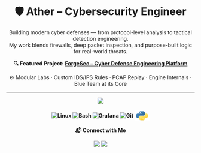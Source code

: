 <h1 align="center">🛡️ Ather – Cybersecurity Engineer</h1>

<p align="center">
  Building modern cyber defenses — from protocol-level analysis to tactical detection engineering.<br>
  My work blends firewalls, deep packet inspection, and purpose-built logic for real-world threats.
</p>

<p align="center"><strong>
  🔍 Featured Project:
  <a href="https://github.com/AtherCorrea/ForgeSec" target="_blank">
    ForgeSec – Cyber Defense Engineering Platform
  </a>
</strong></p>

<p align="center">
  ⚙️ Modular Labs · Custom IDS/IPS Rules · PCAP Replay · Engine Internals · Blue Team at its Core
</p>

---

<p align="center">
  <img height="180em" src="https://streak-stats.demolab.com?user=AtherCorrea&theme=dark&hide_border=true"/>
</p>


<p align="center"><strong>
  <img align="center" alt="Linux" height="30" width="40" src="https://cdn.jsdelivr.net/gh/devicons/devicon/icons/linux/linux-original.svg" />
  <img align="center" alt="Bash" height="30" width="40" src="https://cdn.jsdelivr.net/gh/devicons/devicon/icons/bash/bash-original.svg" />
  <img align="center" alt="Grafana" height="30" width="40" src="https://cdn.jsdelivr.net/gh/devicons/devicon/icons/grafana/grafana-original-wordmark.svg" />
  <img align="center" alt="Git" height="30" width="40" src="https://cdn.jsdelivr.net/gh/devicons/devicon/icons/git/git-original-wordmark.svg" />
  <img align="center" alt="Python" height="30" width="40" src="https://raw.githubusercontent.com/devicons/devicon/master/icons/python/python-original.svg">
</strong></p>


<p align="center"><strong>
📬 Connect with Me
</strong></p>

<p align="center"><strong>
  <a href="mailto:correaather@gmail.com"><img src="https://img.shields.io/badge/-Gmail-%23333?style=for-the-badge&logo=gmail&logoColor=white"></a>
  <a href="https://www.linkedin.com/in/athercorrea" target="_blank"><img src="https://img.shields.io/badge/-LinkedIn-%230077B5?style=for-the-badge&logo=linkedin&logoColor=white"></a> 
</strong></p>
